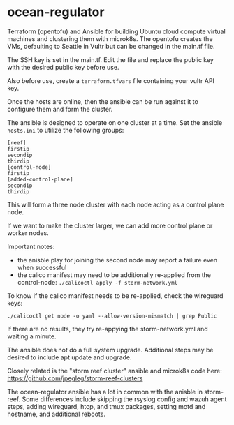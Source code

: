 # ocean-regulator

Terraform (opentofu) and Ansible for building Ubuntu cloud compute virtual machines and clustering them with microk8s.
The opentofu creates the VMs, defaulting to Seattle in Vultr but can be changed in the main.tf file.

The SSH key is set in the main.tf. Edit the file and replace the public key with the desired public key before use.

Also before use, create a `terraform.tfvars` file containing your vultr API key.

Once the hosts are online, then the ansible can be run against it to configure them and form the cluster.

The ansible is designed to operate on one cluster at a time. Set the ansible `hosts.ini` to utilize the following groups:

```
[reef]
firstip
secondip
thirdip
[control-node]
firstip
[added-control-plane]
secondip
thirdip

```

This will form a three node cluster with each node acting as a control plane node.

If we want to make the cluster larger, we can add more control plane or worker nodes.

Important notes:
- the anisble play for joining the second node may report a failure even when successful
- the calico manifest may need to be additionally re-applied from the control-node: `./calicoctl apply -f storm-network.yml`

To know if the calico manifest needs to be re-applied, check the wireguard keys:

```
./calicoctl get node -o yaml --allow-version-mismatch | grep Public
```

If there are no results, they try re-appying the storm-network.yml and waiting a minute.

The ansible does not do a full system upgrade. Additional steps may be desired to include apt update and upgrade.

Closely related is the "storm reef cluster" ansible and microk8s code here: https://github.com/jpegleg/storm-reef-clusters

The ocean-regulator ansible has a lot in common with the anisble in storm-reef. Some differences include skipping the rsyslog config and wazuh agent steps,
adding wireguard, htop, and tmux packages, setting motd and hostname, and additional reboots.


